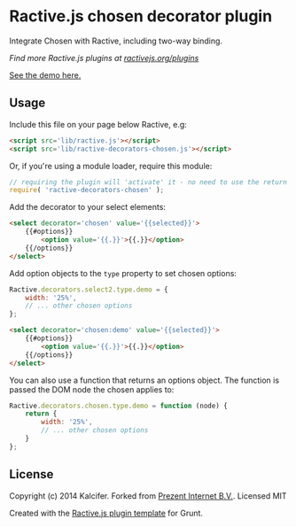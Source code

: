 Ractive.js chosen decorator plugin
======================================================

Integrate Chosen with Ractive, including two-way binding.

*Find more Ractive.js plugins at [ractivejs.org/plugins](http://ractivejs.org/plugins)*

[See the demo here.](http://kalcifer.github.io/ractive-decorators-chosen/)

Usage
-----

Include this file on your page below Ractive, e.g:

```html
<script src='lib/ractive.js'></script>
<script src='lib/ractive-decorators-chosen.js'></script>
```

Or, if you're using a module loader, require this module:

```js
// requiring the plugin will 'activate' it - no need to use the return value
require( 'ractive-decorators-chosen' );
```

Add the decorator to your select elements:

```html
<select decorator='chosen' value='{{selected}}'>
    {{#options}}
        <option value='{{.}}'>{{.}}</option>
    {{/options}}
</select>
```

Add option objects to the `type` property to set chosen options:

```js
Ractive.decorators.select2.type.demo = {
    width: '25%',
    // ... other chosen options
};
```

```html
<select decorator='chosen:demo' value='{{selected}}'>
    {{#options}}
        <option value='{{.}}'>{{.}}</option>
    {{/options}}
</select>
```

You can also use a function that returns an options object. The function is passed the DOM node the chosen applies to:

```js
Ractive.decorators.chosen.type.demo = function (node) {
    return {
        width: '25%',
        // ... other chosen options
    }
};
```

License
-------
Copyright (c) 2014 Kalcifer. Forked from [Prezent Internet B.V.](http://www.prezent.nl). Licensed MIT

Created with the [Ractive.js plugin template](https://github.com/ractivejs/plugin-template) for Grunt.
